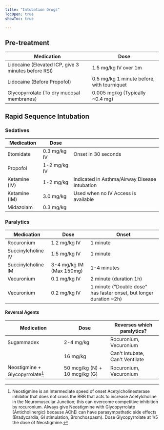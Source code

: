 ```yaml
---
title: "Intubation Drugs"
TocOpen: true
showToc: true

---
```


## Pre-treatment

| Medication | Dose |
|------------|-------------|
| Lidocaine  (Elevated ICP, give 3 minutes before RSI) | 1.5 mg/kg IV over 1m      |
| Lidocaine (Before Propofol) | 0.5 mg/kg 1 minute before, with tourniquet |
| Glycopyrrolate (To dry mucosal membranes) | 0.005 mg/kg  (Typically ~0.4 mg) |

## Rapid Sequence Intubation

### Sedatives

| Medication | Dose                              |                     |
|------------|-----------------------------------|---------------------|
| Etomidate  | 0.3 mg/kg IV | Onset in 30 seconds |
| Propofol   | 1-2 mg/kg IV                 |                     |
| Ketamine (IV) | 1-2 mg/kg | Indicated in Asthma/Airway Disease Intubation |
| Ketamine (IM) | 3.0 mg/kg | Used when no IV Access is available |
| Midazolam | 0.3 mg/kg | |

### Paralytics

| Medication          | Dose                      | Onset               |
|-------------------- |-------------------------- |------------------- |
| Rocuronium          | 1.2 mg/kg IV       | 1 minute     |
| Succinylcholine IV  | 1.5 mg/kg IV         | 1 minute     |
| Succinylcholine IM  | 3-4 mg/kg IM (Max 150mg)  | 1-4 minutes  |
| Vecuronium          | 0.1 mg/kg IV         | 2 minute (duration 1h)|
| Vecuronium          | 0.2 mg/kg IV         | 1 minute ("Double dose" has faster onset, but longer duration ~2h)|

#### Reversal Agents

| Medication | Dose | Reverses which paralytics? |
| --- | --- | --- |
| Sugammadex | 2-4 mg/kg | Rocuronium, Vecuronium |
| | 16 mg/kg|Can't Intubate, Can't Ventilate |
| Neostigmine + Glycopyrrolate[^1] | 50 mcg/kg (N) + 10 mcg/kg (G) | Rocuronium, Vecuronium |

[^1]: Neostigmine is an Intermediate speed of onset Acetylcholinesterase inhibitor that does not cross the BBB that acts to increase Acetylcholine in the Neuromuscular Junction; this can overcome competitive inhibition by rocuronium. Always give Neostigmine with Glycopyrrolate (Anticholinergic) because AChEi can have parasympathatic side effects (Bradycardia, GI stimulation, Bronchospasm). Dose Glycopyrrolate at 1/5 the dose of Neostigmine.
